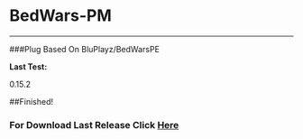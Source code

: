 # BedWars-PM
---
###Plug Based On BluPlayz/BedWarsPE


**Last Test:**

0.15.2


##Finished!


### For Download Last Release Click [Here](https://github.com/GPlugPlus/BedWars-PM/releases)
